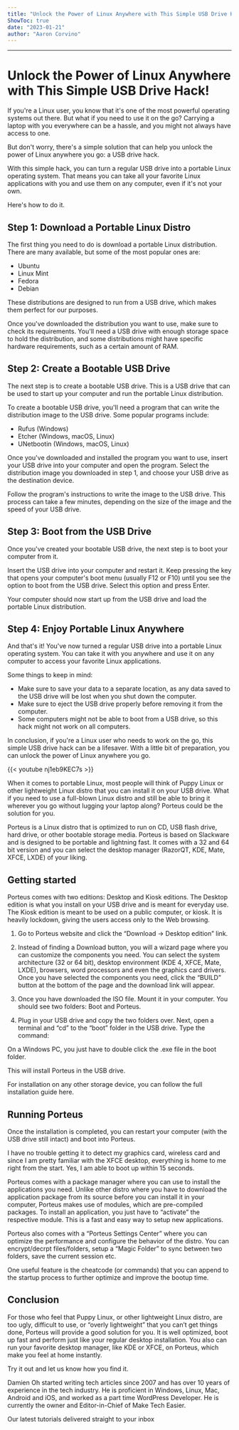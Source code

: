 ```yaml
---
title: "Unlock the Power of Linux Anywhere with This Simple USB Drive Hack!"
ShowToc: true 
date: "2023-01-21"
author: "Aaron Corvino"
---
```

*****
# Unlock the Power of Linux Anywhere with This Simple USB Drive Hack!

If you're a Linux user, you know that it's one of the most powerful operating systems out there. But what if you need to use it on the go? Carrying a laptop with you everywhere can be a hassle, and you might not always have access to one.

But don't worry, there's a simple solution that can help you unlock the power of Linux anywhere you go: a USB drive hack.

With this simple hack, you can turn a regular USB drive into a portable Linux operating system. That means you can take all your favorite Linux applications with you and use them on any computer, even if it's not your own.

Here's how to do it.

## Step 1: Download a Portable Linux Distro

The first thing you need to do is download a portable Linux distribution. There are many available, but some of the most popular ones are:

* Ubuntu
* Linux Mint
* Fedora
* Debian

These distributions are designed to run from a USB drive, which makes them perfect for our purposes.

Once you've downloaded the distribution you want to use, make sure to check its requirements. You'll need a USB drive with enough storage space to hold the distribution, and some distributions might have specific hardware requirements, such as a certain amount of RAM.

## Step 2: Create a Bootable USB Drive

The next step is to create a bootable USB drive. This is a USB drive that can be used to start up your computer and run the portable Linux distribution.

To create a bootable USB drive, you'll need a program that can write the distribution image to the USB drive. Some popular programs include:

* Rufus (Windows)
* Etcher (Windows, macOS, Linux)
* UNetbootin (Windows, macOS, Linux)

Once you've downloaded and installed the program you want to use, insert your USB drive into your computer and open the program. Select the distribution image you downloaded in step 1, and choose your USB drive as the destination device.

Follow the program's instructions to write the image to the USB drive. This process can take a few minutes, depending on the size of the image and the speed of your USB drive.

## Step 3: Boot from the USB Drive

Once you've created your bootable USB drive, the next step is to boot your computer from it.

Insert the USB drive into your computer and restart it. Keep pressing the key that opens your computer's boot menu (usually F12 or F10) until you see the option to boot from the USB drive. Select this option and press Enter.

Your computer should now start up from the USB drive and load the portable Linux distribution.

## Step 4: Enjoy Portable Linux Anywhere

And that's it! You've now turned a regular USB drive into a portable Linux operating system. You can take it with you anywhere and use it on any computer to access your favorite Linux applications.

Some things to keep in mind:

* Make sure to save your data to a separate location, as any data saved to the USB drive will be lost when you shut down the computer.
* Make sure to eject the USB drive properly before removing it from the computer.
* Some computers might not be able to boot from a USB drive, so this hack might not work on all computers.

In conclusion, if you're a Linux user who needs to work on the go, this simple USB drive hack can be a lifesaver. With a little bit of preparation, you can unlock the power of Linux anywhere you go.

{{< youtube nj1eb9KEC7s >}} 



When it comes to portable Linux, most people will think of Puppy Linux or other lightweight Linux distro that you can install it on your USB drive. What if you need to use a full-blown Linux distro and still be able to bring it wherever you go without lugging your laptop along? Porteus could be the solution for you. 
 
Porteus is a Linux distro that is optimized to run on CD, USB flash drive, hard drive, or other bootable storage media. Porteus is based on Slackware and is designed to be portable and lightning fast. It comes with a 32 and 64 bit version and  you can select the desktop manager (RazorQT, KDE, Mate, XFCE, LXDE) of your liking. 
 
## Getting started
 
Porteus comes with two editions: Desktop and Kiosk editions. The Desktop edition is what you install on your USB drive and is meant for everyday use. The Kiosk edition is meant to be used on a public computer, or kiosk. It is heavily lockdown, giving the users access only to the Web browsing. 
 
1. Go to Porteus website and click the “Download -> Desktop edition” link.
 
2. Instead of finding a Download button, you will a wizard page where you can customize the components you need. You can select the system architecture (32 or 64 bit), desktop environment (KDE 4, XFCE, Mate, LXDE), browsers, word processors and even the graphics card drivers. Once you have selected the components you need, click the “BUILD” button at the bottom of the page and the download link will appear. 
 

 
3. Once you have downloaded the ISO file. Mount it in your computer. You should see two folders: Boot and Porteus. 
 
4. Plug in your USB drive and copy the two folders over. Next, open a terminal and “cd” to the “boot” folder in the USB drive. Type the command:
 
On a Windows PC, you just have to double click the .exe file in the boot folder. 
 
This will install Porteus in the USB drive. 
 
For installation on any other storage device, you can follow the full installation guide here. 
 
## Running Porteus
 
Once the installation is completed, you can restart your computer (with the USB drive still intact) and boot into Porteus. 
 
I have no trouble getting it to detect my graphics card, wireless card and since I am pretty familiar with the XFCE desktop, everything is home to me right from the start. Yes, I am able to boot up within 15 seconds. 
 
Porteus comes with a package manager where you can use to install the applications you need. Unlike other distro where you have to download the application package from its source before you can install it in your computer, Porteus makes use of modules, which are pre-compiled packages. To install an application, you just have to “activate” the respective module. This is a fast and easy way to setup new applications. 
 
Porteus also comes with a “Porteus Settings Center” where you can optimize the performance and configure the behavior of the distro. You can encrypt/decrpt files/folders, setup a “Magic Folder” to sync between two folders, save the current session etc.
 
One useful feature is the cheatcode (or commands) that you can append to the startup process to further optimize and improve the bootup time. 
 
## Conclusion
 
For those who feel that Puppy Linux, or other lightweight Linux distro, are too ugly, difficult to use, or “overly lightweight” that you can’t get things done, Porteus will provide a good solution for you. It is well optimized, boot up fast and perform just like your regular desktop installation. You also can run your favorite desktop manager, like KDE or XFCE, on Porteus, which make you feel at home instantly.
 
Try it out and let us know how you find it. 
 
Damien Oh started writing tech articles since 2007 and has over 10 years of experience in the tech industry. He is proficient in Windows, Linux, Mac, Android and iOS, and worked as a part time WordPress Developer. He is currently the owner and Editor-in-Chief of Make Tech Easier.
 
Our latest tutorials delivered straight to your inbox




